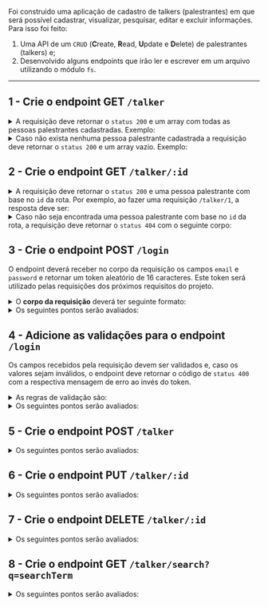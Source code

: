 
  Foi construido uma aplicação de cadastro de talkers (palestrantes) em que será possível cadastrar, visualizar, pesquisar, editar e excluir informações. Para isso foi feito:
  1. Uma API de um `CRUD` (**C**reate, **R**ead, **U**pdate e **D**elete) de palestrantes (talkers) e;
  2. Desenvolvido alguns endpoints que irão ler e escrever em um arquivo utilizando o módulo `fs`.


---

## 1 - Crie o endpoint GET `/talker`

<details>
  <summary>A requisição deve retornar o <code>status 200</code> e um array com todas as pessoas palestrantes cadastradas. Exemplo: </summary><br />

```json
[
  {
    "name": "Henrique Albuquerque",
    "age": 62,
    "id": 1,
    "talk": { "watchedAt": "23/10/2020", "rate": 5 }
  },
  {
    "name": "Heloísa Albuquerque",
    "age": 67,
    "id": 2,
    "talk": { "watchedAt": "23/10/2020", "rate": 5 }
  },
  {
    "name": "Ricardo Xavier Filho",
    "age": 33,
    "id": 3,
    "talk": { "watchedAt": "23/10/2020", "rate": 5 }
  },
  {
    "name": "Marcos Costa",
    "age": 24,
    "id": 4,
    "talk": { "watchedAt": "23/10/2020", "rate": 5 }
  }
]
```
  
</details>

<details>
  <summary>Caso não exista nenhuma pessoa palestrante cadastrada a requisição deve retornar o <code>status 200</code> e um array vazio. Exemplo:</summary><br />

  ```json
  []
  ```
</details>


## 2 - Crie o endpoint GET `/talker/:id`

<details>
  <summary>A requisição deve retornar o <code>status 200</code> e uma pessoa palestrante com base no <code>id</code> da rota. Por exemplo, ao fazer uma requisição <code>/talker/1</code>, a resposta deve ser:</summary><br />

  ```json
  {
    "name": "Henrique Albuquerque",
    "age": 62,
    "id": 1,
    "talk": { "watchedAt": "23/10/2020", "rate": 5 }
  }
  ```
</details>


<details>
  <summary>Caso não seja encontrada uma pessoa palestrante com base no <code>id</code> da rota, a requisição deve retornar o <code>status 404</code> com o seguinte corpo:</summary><br />
  
  ```json
  {
    "message": "Pessoa palestrante não encontrada"
  }
  ```
</details>

## 3 - Crie o endpoint POST `/login`

O endpoint deverá receber no corpo da requisição os campos `email` e `password` e retornar um token aleatório de 16 caracteres. Este token será utilizado pelas requisições dos próximos requisitos do projeto.

<details>
  <summary>O <strong>corpo da requisição</strong> deverá ter seguinte formato:</summary><br />

  ```json
  {
    "email": "email@email.com",
    "password": "123456"
  }
  ```
</details>
  
<details>
  <summary>Os seguintes pontos serão avaliados:</summary><br />
  
  - O endpoint deverá retornar um código de `status 200` com o token gerado e o seguinte corpo:

  ```json
  {
    "token": "7mqaVRXJSp886CGr"
  }
  ```

  - O endpoint deve retornar um token aleatório a cada vez que for acessado.
  
</details>


## 4 - Adicione as validações para o endpoint `/login`

Os campos recebidos pela requisição devem ser validados e, caso os valores sejam inválidos, o endpoint deve retornar o código de `status 400` com a respectiva mensagem de erro ao invés do token.

<details>
  <summary>As regras de validação são:</summary><br />

  - o campo `email` é obrigatório;
  - o campo `email` deve ter um email válido;
  - o campo `password` é obrigatório;
  - o campo `password` deve ter pelo menos 6 caracteres.

</details>
  
<details>
  <summary>Os seguintes pontos serão avaliados:</summary><br />

  - Caso o campo `email` não seja passado ou esteja vazio, retorne um código de `status 400` com o seguinte corpo:

  ```json
  {
    "message": "O campo \"email\" é obrigatório"
  }
  ```

  - Caso o email passado não seja válido, retorne um código de `status 400` com o seguinte corpo:

  ```json
  {
    "message": "O \"email\" deve ter o formato \"email@email.com\""
  }
  ```

  - Caso o campo `password` não seja passado ou esteja vazio retorne um código de `status 400` com o seguinte corpo:

  ```json
  {
    "message": "O campo \"password\" é obrigatório"
  }
  ```

  - Caso a senha não tenha pelo menos 6 caracteres retorne um código de `status 400` com o seguinte corpo:

  ```json
  {
    "message": "O \"password\" deve ter pelo menos 6 caracteres"
  }
  ```

</details>


## 5 - Crie o endpoint POST `/talker`

<details>
  <summary>Os seguintes pontos serão avaliados:</summary><br />

- O endpoint deve ser capaz de adicionar uma nova pessoa palestrante ao seu arquivo;

- O corpo da requisição deverá ter o seguinte formato:

  ```json
  {
    "name": "Danielle Santos",
    "age": 56,
    "talk": {
      "watchedAt": "22/10/2019",
      "rate": 5
    }
  }
  ```

- A requisição deve ter o token de autenticação nos headers, no campo `authorization`.

  - Caso o token não seja encontrado retorne um código de `status 401`, com o seguinte corpo:

    ```json
    {
      "message": "Token não encontrado"
    }
    ```

  - Caso o token seja inválido retorne um código de `status 401`, com o seguinte corpo:

    ```json
    {
      "message": "Token inválido"
    }
    ```

- O campo `name` deverá ter no mínimo 3 caracteres. Ele é obrigatório.

  - Caso o campo não seja passado ou esteja vazio retorne um código de `status 400`, com o seguinte corpo:

    ```json
    {
      "message": "O campo \"name\" é obrigatório"
    }
    ```

  - Caso o nome não tenha pelo menos 3 caracteres retorne um código de `status 400`, com o seguinte corpo:

    ```json
    {
      "message": "O \"name\" deve ter pelo menos 3 caracteres"
    }
    ```

- O campo `age` deverá ser um inteiro e apenas pessoas maiores de idade (pelo menos `18 anos`) podem ser cadastrados. Ele é obrigatório.

  - Caso o campo não seja passado ou esteja vazio retorne um código de `status 400`, com o seguinte corpo:

    ```json
    {
      "message": "O campo \"age\" é obrigatório"
    }
    ```

  - Caso a pessoa palestrante não tenha pelo menos 18 anos retorne `status 400`, com o seguinte corpo:

    ```json
    {
      "message": "A pessoa palestrante deve ser maior de idade"
    }
    ```

  - O campo `talk` deverá ser um objeto com as chaves `watchedAt` e `rate`:

  - O campo `talk` é obrigatório.

      - Caso o campo não seja informado retorne `status 400`, com o seguinte corpo:

        ```json
        {
          "message": "O campo \"talk\" é obrigatório"
        }
        ```
      
  - A chave `watchedAt` é obrigatória.  

    - Caso a chave não seja informada ou esteja vazia retorne `status 400`, com o seguinte corpo:

      ```json
      {
        "message": "O campo \"watchedAt\" é obrigatório"
      }
      ```

  - A chave `watchedAt` deve ser uma data no formato `dd/mm/aaaa`.

    - Caso a data não respeite o formato `dd/mm/aaaa` retorne `status 400`, com o seguinte corpo:

      ```json
      {
        "message": "O campo \"watchedAt\" deve ter o formato \"dd/mm/aaaa\""
      }
      ```

  - O campo `rate` é obrigatório.  

    - Caso o campo não seja informado ou esteja vazio retorne `status 400`, com o seguinte corpo:

      ```json
      {
        "message": "O campo \"rate\" é obrigatório"
      }
      ```

  - A chave `rate` deve ser um inteiro de 1 à 5.

    - Caso a nota não seja um inteiro de 1 à 5 retorne `status 400`, com o seguinte corpo:

      ```json
      {
        "message": "O campo \"rate\" deve ser um inteiro de 1 à 5"
      }
      ```  
  
- Caso esteja tudo certo, retorne o `status 201`  e a pessoa cadastrada.
  
- O endpoint deve retornar o `status 201` e a pessoa palestrante que foi cadastrada, da seguinte forma:

  ```json
  {
    "id": 1,
    "name": "Danielle Santos",
    "age": 56,
    "talk": {
      "watchedAt": "22/10/2019",
      "rate": 5
    }
  }
  ```

</details>


## 6 - Crie o endpoint PUT `/talker/:id`

<details>
  <summary>Os seguintes pontos serão avaliados:</summary><br />

  - O endpoint deve ser capaz de editar uma pessoa palestrante com base no id da rota, sem alterar o id registrado.

  - O corpo da requisição deverá ter o seguinte formato:

    ```json
    {
      "name": "Danielle Santos",
      "age": 56,
      "talk": {
        "watchedAt": "22/10/2019",
        "rate": 5
      }
    }
    ```

  - A requisição deve ter o token de autenticação nos headers, no campo `authorization`.

    - Caso o token não seja encontrado retorne um código de `status 401`, com o seguinte corpo:

      ```json
      {
        "message": "Token não encontrado"
      }
      ```

    - Caso o token seja inválido retorne um código de `status 401`, com o seguinte corpo:

      ```json
      {
        "message": "Token inválido"
      }
      ```

  - O campo `name` deverá ter no mínimo 3 caracteres. Ele é obrigatório.

    - Caso o campo não seja passado ou esteja vazio retorne um código de `status 400`, com o seguinte corpo:

      ```json
      {
        "message": "O campo \"name\" é obrigatório"
      }
      ```

    - Caso o nome não tenha pelo menos 3 caracteres retorne um código de `status 400`, com o seguinte corpo:

      ```json
      {
        "message": "O \"name\" ter pelo menos 3 caracteres"
      }
      ```

  - O campo `age` deverá ser um inteiro e apenas pessoas maiores de idade (pelo menos `18 anos`) podem ser cadastrados. Ele é obrigatório.

    - Caso o campo não seja passado ou esteja vazio retorne um código de `status 400`, com o seguinte corpo:

      ```json
      {
        "message": "O campo \"age\" é obrigatório"
      }
      ```

    - Caso a pessoa palestrante não tenha pelo menos 18 anos retorne `status 400`, com o seguinte corpo:

      ```json
      {
        "message": "A pessoa palestrante deve ser maior de idade"
      }
      ```

  - O campo `talk` deverá ser um objeto com as chaves `watchedAt` e `rate`:

    - O campo `talk` é obrigatório.

        - Caso o campo não seja informado retorne `status 400`, com o seguinte corpo:

          ```json
          {
            "message": "O campo \"talk\" é obrigatório"
          }
          ```
        
    - A chave `watchedAt` é obrigatória.  

      - Caso a chave não seja informada ou esteja vazia retorne `status 400`, com o seguinte corpo:

        ```json
        {
          "message": "O campo \"watchedAt\" é obrigatório"
        }
        ```

    - A chave `watchedAt` deve ser uma data no formato `dd/mm/aaaa`.

      - Caso a data não respeite o formato `dd/mm/aaaa` retorne `status 400`, com o seguinte corpo:

        ```json
        {
          "message": "O campo \"watchedAt\" deve ter o formato \"dd/mm/aaaa\""
        }
        ```

    - O campo `rate` é obrigatório.  

      - Caso o campo não seja informado ou esteja vazio retorne `status 400`, com o seguinte corpo:

        ```json
        {
          "message": "O campo \"rate\" é obrigatório"
        }
        ```

    - A chave `rate` deve ser um inteiro de 1 à 5.

      - Caso a nota não seja um inteiro de 1 à 5 retorne `status 400`, com o seguinte corpo:

        ```json
        {
          "message": "O campo \"rate\" deve ser um inteiro de 1 à 5"
        }
        ```
        
  - Caso esteja tudo certo, retorne o `status 200` e a pessoa editada.
  - O endpoint deve retornar o `status 200` e a pessoa palestrante que foi editada, da seguinte forma:

    ```json
    {
      "id": 1,
      "name": "Danielle Santos",
      "age": 56,
      "talk": {
        "watchedAt": "22/10/2019",
        "rate": 4
      }
    }
    ```

</details>


## 7 - Crie o endpoint DELETE `/talker/:id`

<details>
  <summary>Os seguintes pontos serão avaliados:</summary><br />

  - A requisição deve ter o token de autenticação nos headers, no campo `authorization`.

    - Caso o token não seja encontrado retorne um código de `status 401`, com o seguinte corpo:

      ```json
      {
        "message": "Token não encontrado"
      }
      ```

    - Caso o token seja inválido retorne um código de `status 401`, com o seguinte corpo:

      ```json
      {
        "message": "Token inválido"
      }
      ```

  - O endpoint deve deletar uma pessoa palestrante com base no id da rota. Devendo retornar o `status 204`, sem conteúdo na resposta.

</details>
  
## 8 - Crie o endpoint GET `/talker/search?q=searchTerm`

<details>
  <summary>Os seguintes pontos serão avaliados:</summary><br />

  - O endpoint deve retornar um array de palestrantes que contenham em seu nome o termo pesquisado no queryParam da URL. Devendo retornar o `status 200`, com o seguinte corpo:

    ```
    /search?q=Da
    ```

    ```json
    [
      {
        "id": 1,
        "name": "Danielle Santos",
        "age": 56,
        "talk": {
          "watchedAt": "22/10/2019",
          "rate": 5,
        },
      }
    ]
    ```

  - A requisição deve ter o token de autenticação nos headers, no campo `authorization`.

    - Caso o token não seja encontrado retorne um código de `status 401`, com o seguinte corpo:

      ```json
      {
        "message": "Token não encontrado"
      }
      ```

    - Caso o token seja inválido retorne um código de `status 401`, com o seguinte corpo:

      ```json
      {
        "message": "Token inválido"
      }
      ```

  - Caso `searchTerm` não seja informado ou esteja vazio, o endpoint deverá retornar um array com todos as pessoas palestrantes cadastradas, assim como no endpoint GET `/talker`, com um `status 200`.

  - Caso nenhuma pessoa palestrante satisfaça a busca, o endpoint deve retornar o `status 200` e um array vazio.

  **Dica** é importante ter atenção se essa rota não entra em conflito com as outras, já que a ordem das rotas faz diferença na interpretação da aplicação

</details>
